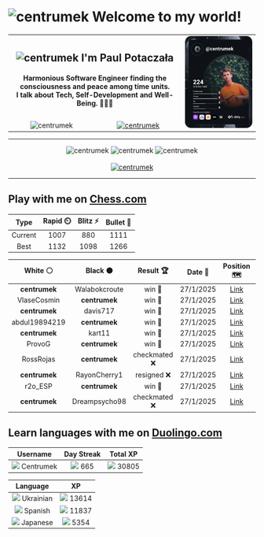 <h1>
  <img
    src="https://emojis.slackmojis.com/emojis/images/1531849430/4246/blob-sunglasses.gif"
    width="30"
    alt="centrumek"
  />
  Welcome to my world!
</h1>

<table>
  <tbody>
    <tr>
      <td align="center" width="70%" colspan="2">
        <h2>
          <img
            src="https://raw.githubusercontent.com/MartinHeinz/MartinHeinz/master/wave.gif"
            width="30px"
            alt="centrumek"
          />
          I'm Paul Potaczała
        </h2>
        <h4>
          Harmonious Software Engineer finding the consciousness and peace among time units.
          <br/>
          I talk about Tech, Self-Development and Well-Being. 🌿🧘🚀
        </h4>
      </td>
      <td width="30%" rowspan="2">
        <a href="https://app.daily.dev/centrumek">
          <img
            src="./devcard.svg"
            alt="centrumek"
          />
        </a>
      </td>
    </tr>
    <tr align="center">
      <td>
        <img
          src="https://komarev.com/ghpvc/?username=centrumek&label=visitors&color=0e75b6&style=flat"
          alt="centrumek"
        >
      </td>
      <td>
        <a href="https://stackoverflow.com/users/14496012/centrumek">
          <img
            src="https://stackoverflow.com/users/flair/14496012.png?theme=dark"
            alt="centrumek"
          >
        </a>
      </td>
    </tr>
  </tbody>
</table>

---
<div align="center">
  <img 
    src="https://github-readme-stats.vercel.app/api?username=centrumek&show_icons=true&count_private=true&theme=dark&hide_border=true&hide=issues,contribs&bg_color=00000000"
    alt="centrumek"
  />
  <img
    src="https://github-readme-stats.vercel.app/api/top-langs/?username=centrumek&layout=compact&hide_border=true&theme=dark&bg_color=00000000&langs_count=6&exclude_repo=air-statistic-app"
    alt="centrumek"
  />
  <img 
    src="https://github-readme-streak-stats.herokuapp.com?user=centrumek&theme=dark&hide_border=true&background=FFFFFF00"
    alt="centrumek"
  />
  <br/>
  <br/>
  <a href="https://www.buymeacoffee.com/centrumek">
    <img
      src="https://cdn.buymeacoffee.com/buttons/v2/default-orange.png"
      height="50"
      width="210"
      alt="centrumek"
    />
  </a>
</div>

---

## Play with me on [Chess.com](https://www.chess.com/member/centrumek)

<div align="center">
<!--START_SECTION:chessStats-->
<!-- Automatically generated with https://github.com/Balastrong/chess-stats-action -->

| Type | Rapid ⏲️ | Blitz ⚡ | Bullet 🔫 |
|:---:|:---:|:---:|:---:|
| Current | 1007 | 880 | 1111 |
| Best | 1132 | 1098 | 1266 |

| White ⚪ | Black ⚫ | Result 🏆 | Date 📅 | Position 🗺️ | Type 🕕 |
|:---:|:---:|:---:|:---:|:---:|:---:|
| **centrumek** | Walabokcroute | win 🥇 | 27/1/2025 | <a href="http://www.ee.unb.ca/cgi-bin/tervo/fen.pl?select=5n1k/1R4Q1/3bp2p/3pN1P1/3P1P2/4P1K1/2r4P/8 b - - 0 34">Link</a> | Bullet |
| VlaseCosmin | **centrumek** | win 🥇 | 27/1/2025 | <a href="http://www.ee.unb.ca/cgi-bin/tervo/fen.pl?select=4k3/5p2/p7/7p/3p3P/2bP2PK/1r6/8 w - -">Link</a> | Bullet |
| **centrumek** | davis717 | win 🥇 | 27/1/2025 | <a href="http://www.ee.unb.ca/cgi-bin/tervo/fen.pl?select=6k1/6Q1/4RQ2/7p/7p/8/6K1/8 b - -">Link</a> | Bullet |
| abdul19894219 | **centrumek** | win 🥇 | 27/1/2025 | <a href="http://www.ee.unb.ca/cgi-bin/tervo/fen.pl?select=8/1k4pp/3np3/5p2/3P1PP1/4PK1r/2r5/8 w - -">Link</a> | Bullet |
| **centrumek** | kart11 | win 🥇 | 27/1/2025 | <a href="http://www.ee.unb.ca/cgi-bin/tervo/fen.pl?select=8/2p5/3p4/2kP4/2R5/2b3PK/8/8 b - -">Link</a> | Bullet |
| ProvoG | **centrumek** | win 🥇 | 27/1/2025 | <a href="http://www.ee.unb.ca/cgi-bin/tervo/fen.pl?select=5k2/pp4r1/2p2p2/2Pp4/8/1PP4P/P5q1/7K w - -">Link</a> | Bullet |
| RossRojas | **centrumek** | checkmated ❌ | 27/1/2025 | <a href="http://www.ee.unb.ca/cgi-bin/tervo/fen.pl?select=r3r3/pp5p/2pR4/8/P7/3P3P/RQ3PP1/1k4K1 b - -">Link</a> | Bullet |
| **centrumek** | RayonCherry1 | resigned ❌ | 27/1/2025 | <a href="http://www.ee.unb.ca/cgi-bin/tervo/fen.pl?select=r3kbnr/pp5p/2n3p1/4p3/8/2P1Bb2/PP3PqP/R3K1NR w KQkq -">Link</a> | Bullet |
| r2o_ESP | **centrumek** | win 🥇 | 27/1/2025 | <a href="http://www.ee.unb.ca/cgi-bin/tervo/fen.pl?select=Q7/4k3/1Q6/2p2P2/1pP3P1/1P2K3/8/8 w - -">Link</a> | Bullet |
| **centrumek** | Dreampsycho98 | checkmated ❌ | 27/1/2025 | <a href="http://www.ee.unb.ca/cgi-bin/tervo/fen.pl?select=r1b1k2r/pppp1ppp/1bn5/4p2n/1P2P1P1/P1NP1P2/2P1Kq1P/R1BQ1BNR w kq -">Link</a> | Bullet |

<!--END_SECTION:chessStats-->
</div>

## Learn languages with me on [Duolingo.com](https://www.duolingo.com/profile/Centrumek)

<div align="center">
<!--START_SECTION:duolingoStats-->
<!-- Automatically generated with https://github.com/centrumek/duolingo-readme-stats-->

| Username | Day Streak | Total XP |
|:---:|:---:|:---:|
| <img src="https://raw.githubusercontent.com/centrumek/duolingo-readme-stats/main/assets/duolingo.png" height="12"> Centrumek | <img src="https://raw.githubusercontent.com/centrumek/duolingo-readme-stats/main/assets/streakinactive.svg" height="12"> 665 | <img src="https://raw.githubusercontent.com/centrumek/duolingo-readme-stats/main/assets/xp.svg" height="12"> 30805 | <img src="https://raw.githubusercontent.com/centrumek/duolingo-readme-stats/main/assets/xp.svg" height="12"> 0 |

| Language | XP |
|:---:|:---:|
| <img src="https://raw.githubusercontent.com/centrumek/duolingo-readme-stats/main/assets/langs/ukrainian.svg" height="12"> Ukrainian | <img src="https://raw.githubusercontent.com/centrumek/duolingo-readme-stats/main/assets/xp.svg" height="12"> 13614 |
| <img src="https://raw.githubusercontent.com/centrumek/duolingo-readme-stats/main/assets/langs/spanish.svg" height="12"> Spanish | <img src="https://raw.githubusercontent.com/centrumek/duolingo-readme-stats/main/assets/xp.svg" height="12"> 11837 |
| <img src="https://raw.githubusercontent.com/centrumek/duolingo-readme-stats/main/assets/langs/japanese.svg" height="12"> Japanese | <img src="https://raw.githubusercontent.com/centrumek/duolingo-readme-stats/main/assets/xp.svg" height="12"> 5354 |

<!--END_SECTION:duolingoStats-->
</div>
<!--
**centrumek/centrumek** is a ✨ _special_ ✨ repository because its `README.md` (this file) appears on your GitHub profile.

Here are some ideas to get you started:

- 🔭 I’m currently working on ...
- 🌱 I’m currently learning ...
- 👯 I’m looking to collaborate on ...
- 🤔 I’m looking for help with ...
- 💬 Ask me about ...
- 📫 How to reach me: ...
- 😄 Pronouns: ...
- ⚡ Fun fact: ...
-->
